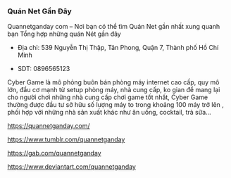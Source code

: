 ### Quán Net Gần Đây

Quannetganday com – Nơi bạn có thể tìm Quán Net gần nhất xung quanh bạn Tổng hợp những quán Nét gần đây

- Địa chỉ: 539 Nguyễn Thị Thập, Tân Phong, Quận 7, Thành phố Hồ Chí Minh

- SDT: 0896565123

Cyber Game là mô phỏng buôn bán phòng máy internet cao cấp, quy mô lớn, đầu cơ mạnh từ setup phòng máy, nhà cung cấp, ko gian để mang lại cho người chơi những nhà cung cấp chơi game tốt nhất, Cyber Game thường được đầu tư sở hữu số lượng máy to trong khoảng 100 máy trở lên , phối hợp với những nhà sản xuất khác như ăn uống, cocktail, trà sữa…

https://quannetganday.com/

https://www.tumblr.com/quannetganday

https://gab.com/quannetganday

https://www.deviantart.com/quannetganday
